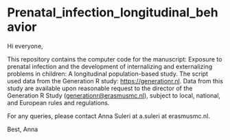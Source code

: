 # Prenatal_infection_longitudinal_behavior

Hi everyone,

This repository contains the computer code for the manuscript: Exposure to prenatal infection and the development of internalizing and externalizing problems in children: A longitudinal population-based study. The script used data from the Generation R study: https://generationr.nl. Data from this study are available upon reasonable request to the director of the Generation R Study (generationr@erasmusmc.nl), subject to local, national, and European rules and regulations.

For any queries, please contact Anna Suleri at a.suleri at erasmusmc.nl.

Best, Anna
